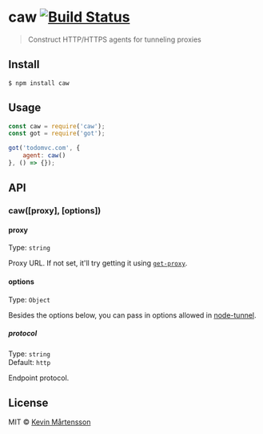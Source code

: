 # caw [![Build Status](https://travis-ci.org/kevva/caw.svg?branch=master)](https://travis-ci.org/kevva/caw)

> Construct HTTP/HTTPS agents for tunneling proxies


## Install

```
$ npm install caw
```


## Usage

```js
const caw = require('caw');
const got = require('got');

got('todomvc.com', {
	agent: caw()
}, () => {});
```


## API

### caw([proxy], [options])

#### proxy

Type: `string`

Proxy URL. If not set, it'll try getting it using [`get-proxy`](https://github.com/kevva/get-proxy).

#### options

Type: `Object`

Besides the options below, you can pass in options allowed in [node-tunnel](https://github.com/koichik/node-tunnel).

##### protocol

Type: `string`<br>
Default: `http`

Endpoint protocol.


## License

MIT © [Kevin Mårtensson](https://github.com/kevva)
